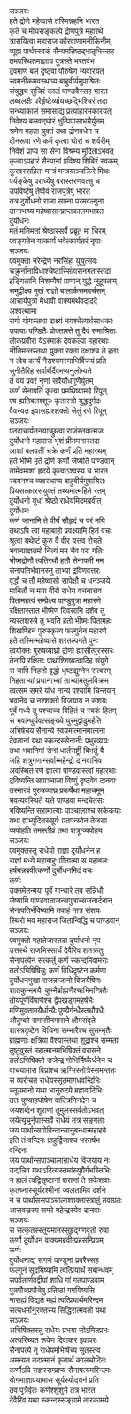 सञ्जयः  
हते द्रोणे महेष्वासे तस्मिन्नहनि भारत  
कृते च मोघसङ्कल्पे द्रोणपुत्रे महारथे  
त्रासयित्वा महाराज कौरवाणामनीकिनीम्   
व्यूह्य पार्थस्स्वकं सैन्यमतिष्ठद्भातृभिस्सह  
तमवस्थितमाज्ञाय पुत्रस्ते भरतर्षभ  
द्रवमाणं बलं दृष्ट्वा पौरुषेण न्यवारयत्  
स्वमनीकमवस्थाप्य बाहुवीर्यमुपाश्रितः  
संयुद्ध्य सुचिरं कालं पाण्डवैस्सह भारत  
लब्धलक्षैः परैर्हृष्टैर्व्यायच्छद्भिश्चिरं तदा  
सन्ध्याकालं समासाद्य प्रत्याहारमकारयत्  
निवेश्य बलवद्घोरं क्षुत्पिपासाभयैर्युतम्  
श्रमेण महता युक्तं तथा द्रोणवधेन च  
दीनरूपा रणे कर्म कृत्वा घोरां च शर्वरीम्  
निवेशं प्राप्य सा सेना विश्रम्य मुदिताऽभवत्  
कृत्वाऽपहारं सैन्यानां प्रविश्य शिबिरं स्वकम्  
कुरवस्सहिता मन्त्रं मन्त्रयाञ्चक्रिरे मिथः  
पर्यङ्केषु परार्ध्येषु वरास्तरणवत्सु च  
उपविष्टेषु तेष्वेवं राजपुत्रेषु भारत  
तत्र दुर्योधनो राजा साम्ना परमवल्गुना  
तानाभाष्य महेष्वासान्प्राप्तकालमभाषत  
दुर्योधनः  
मतं मतिमतां श्रेष्ठास्सर्वे प्रब्रूत मा चिरम्  
एवङ्गतेन यत्कार्यं भवेत्कार्यतरं नृपाः  
सञ्जयः  
एवमुक्ता नरेन्द्रेण नरसिंहा युयुत्सवः  
चक्रुर्नानाविधाश्चेष्टास्सिंहासनगतास्तदा  
इङ्गितानि निशम्यैषां प्राणान् युद्धे जुहूषताम्  
समुद्वीक्ष्य मुखं राज्ञो बालार्कसमवर्चसम्  
आचार्यपुत्रो मेधावी वाक्यमर्थवदाददे  
अश्वत्थामा  
रागो योगस्तथा दाक्ष्यं नयश्चेत्यर्थसाधकाः  
उपायाः पण्डितैः प्रोक्तास्ते तु दैवं समाश्रिताः  
लोकप्रवीरा येऽस्माकं देवकल्पा महारथाः  
नीतिमन्तस्तथा युक्ता रक्ता दक्षाश्च ते हताः  
न त्वेव कार्यं नैराश्यमस्माभिर्विजयं प्रति  
सुनीतैरिह सर्वार्थैर्दैवमप्यनुलोम्यते  
ते वयं प्रवरं नॄणां सर्वैर्योधगुणैर्युतम्  
कर्णं सेनापतिं कृत्वा प्रमथिष्यामहे रिपून्  
एष ह्यतिबलश्शूरः कृतास्त्रो युद्धदुर्मदः  
वैवस्वत इवासह्यश्शक्तो जेतुं रणे रिपून्  
सञ्जयः  
एतदाचार्यतनयाच्छ्रुत्वा राजंस्तवात्मजः  
दुर्योधनो महाराज भृशं प्रीतमनास्तदा  
आशां बलवतीं चक्रे कर्णं प्रति महारथम्  
हते भीष्मे मृते द्रोणे कर्णो जेष्यति पाण्डवान्  
तामेवमाशां हृदये कृत्वाऽश्वस्य च भारत  
स्वमनश्च व्यवस्थाप्य बाहुवीर्यमुपाश्रितः  
प्रियसत्कारसंयुक्तं तथ्यमात्महिते रतम्  
दुर्योधनो युधां श्रेष्ठो राधेयमिदमब्रवीत्  
दुर्योधनः  
कर्ण जानामि ते वीर्यं सौहृदं च परं मयि  
तथाऽपि त्वां महाबाहो प्रवक्ष्यामि हितं वचः  
श्रुत्वा यथेष्टं कुरु वै वीर यत्तव रोचते  
भवान्प्राज्ञतमो नित्यं मम चैव परा गतिः  
भीष्मद्रोणौ त्वतिरथौ हतौ सेनापती मम  
सेनापतिर्भवानस्तु ताभ्यां द्रविणवत्तरः  
वृद्धौ च तौ महेष्वासौ सापेक्षौ च धनञ्जये  
मानितौ च मया वीरौ राधेय वचनात्तव  
पितामहत्वं सम्प्रेक्ष्य पाण्डुपुत्रा महारणे  
रक्षितास्तात भीष्मेण दिवसानि दशैव तु  
न्यस्तशस्त्रे तु भवति हतो भीष्मः पितामहः  
शिखण्डिनं पुरुस्कृत्य फल्गुनेन महारणे  
हते तस्मिन्महेष्वासे शरतल्पगते पुनः  
त्वयोक्तः पुरुषव्याघ्रो द्रोणो ह्यासीत्पुरस्सरः  
तेनापि रक्षिताः पार्थाश्शिष्यत्वादिह संयुगे  
स चापि निहतो वृद्धो धृष्टद्युम्नेन सत्वरम्  
निहताभ्यां प्रधानाभ्यां ताभ्यामतुलविक्रम  
त्वत्समं समरे योधं नान्यं पश्यामि चिन्तयन्  
भवानेव च नश्शक्तो विजयाय न संशयः  
पूर्वं मध्ये तु पश्चाच्च विहितं च स्वकं हितम्  
स भवान्धुर्यवत्सङ्ख्ये धुरमुद्वोढुमर्हति  
अभिषेचय सैनान्ये स्वयमात्मानमात्मना  
देवतानां यथा स्कन्दस्सेनानीः प्रभुरव्ययः  
तथा भवानिमां सेनां धार्तराष्ट्रीं बिभर्तु वै  
जहि शत्रुगणान्सर्वान्महेन्द्रो दानवानिव  
अवस्थितं रणे ज्ञात्वा पाण्डवास्त्वां महारथाः  
द्रविष्यन्ति सपाञ्चाला विष्णुं दृष्ट्वेव दानवाः  
तस्मात्त्वं पुरुषव्याघ्र प्रकर्षेथा महाचमूम्  
भवत्यवस्थिते यत्ते पाण्डवा मन्दचेतसः  
भविष्यन्ति सहामात्याः पाञ्चालाश्च सकेकयाः  
यथा ह्यभ्युदितस्सूर्यः प्रतपन्स्वेन तेजसा  
व्यपोहति तमस्तीव्रं तथा शत्रून्व्यपोहय  
सञ्जयः  
एवमुक्तस्तु राधेयो राज्ञा दुर्योधनेन ह  
राज्ञां मध्ये महाबाहुः प्रीतात्मा स महाबलः  
हर्षयन्नब्रवीत्कर्णो दुर्योधनमिदं वचः  
कर्णः  
उक्तमेतन्मया पूर्वं गान्धारे तव सन्निधौ  
जेष्यामि पाण्डवान्राजन्सपुत्रान्सजनार्दनान्  
सेनापतिर्भविष्यामि तवाहं नात्र संशयः  
स्थिरो भव महाराज जितान्विद्धि च पाण्डवान्  
सञ्जयः  
एवमुक्तो महातेजास्तदा दुर्याधनो नृप  
उत्तस्थे राजभिस्सार्धं देवैरिव शतक्रतुः  
सैनापत्येन सत्कर्तुं कर्णं स्कन्दमिवामराः  
ततोऽभिषिषिचुः कर्णं विधिदृष्टेन कर्मणा  
दुर्योधनमुखा राजन्राजानो विजयैषिणः  
शातकुम्भमयैः कुम्भैर्ब्राह्मणैश्चाभिमन्त्रितैः  
तोयपूर्णैर्विषाणैश्च द्वैपखड्गमहर्षभैः  
मणिमुक्तामयैर्धान्यैः पुण्यैर्गन्धैस्तथौषधैः  
औदुम्बरे समासीनमासने क्षौमसंवृते  
शास्त्रदृष्टेन विधिना सम्भारैश्च सुसम्भृतैः  
ब्राह्मणाः क्षत्रिया वैश्यास्तथा शूद्राश्च सम्मताः  
तुष्टुवुस्तं महात्मानमभिषिक्तं वरासने  
ततोऽभिषिक्तो राजेन्द्र गोभिर्निष्कैर्धनेन च  
वाचयामास विप्रांश्च ऋग्भिस्तोत्रैस्समन्ततः  
स व्यरोचत राधेयस्सूतमागधवन्दिभिः  
स्तूयमानो यथा भानुरुदये ब्रह्मवादिभिः  
ततः पुण्याहघोषेण वादित्रनिनदेन च  
जयशब्देन शूराणां तुमुलस्सर्वतोऽभवत्  
जयेत्यूचुर्नृपास्सर्वे राधेयं तत्र सङ्गताः  
जय पार्थान्सगोविन्दान्सानुबन्धान्महाहवे  
इति तं वन्दिनः प्राहुर्द्विजाश्च भरतर्षभ  
वन्दिनः  
जय पार्थान्सपाञ्चालान्राधेय विजयाय नः  
उद्यन्निव यथाऽदित्यस्तमांस्युग्रैर्गभस्तिभिः  
न ह्यलं त्वद्विसृष्टानां शराणां ते सकेशवाः  
कृतघ्नास्सूर्यरश्मीनां ज्वलतामिव दर्शने  
न च पार्थाससपाञ्चालाश्शक्तास्त्रातुं तवाग्रतः  
आत्तवज्रस्य समरे महेन्द्रस्येव दानवाः  
सञ्जयः  
स सत्कृतस्स्तूयमानस्सुहृद्गणवृतो रुषा  
कर्णो दुर्योधनं वाक्यमब्रवीत्प्रहसन्प्रियम्  
कर्णः  
दुर्योधनाद्य सगणं पाण्डूनां प्रवरैस्सह  
फल्गुनं सूदयिष्यामि त्वत्प्रियार्थं सबान्धवम्  
सपर्वतार्णवद्वीपां शाधि गां गतपाण्डवाम्  
पुत्रपौत्रप्रपौत्रेषु प्रतिष्ठां गमयिष्यसि  
नासह्यं विद्यते मह्यं त्वत्प्रियार्थमरिन्दम  
सत्यधर्मानुरक्तस्य सिद्धिरात्मवतो यथा  
सञ्जयः  
अभिषिक्तस्तु राधेयः प्रभया सोऽमितप्रभः  
अत्यरिच्यत रूपेण दिवाकर इवापरः  
सैनापत्ये तु राधेयमभिषिच्य सुतस्तव  
अमन्यत तदात्मानं कृतार्थं कालचोदितः  
कर्णोऽपि राज्ञस्सम्प्राप्य सैनापत्यमरिन्दमः  
योगमाज्ञापयामास सूर्यस्योदयनं प्रति  
तव पुत्रैर्वृतः कर्णश्शुशुभे तत्र भारत  
देवैरिव यथा स्कन्दस्सङ्ग्रामे तारकामये  
